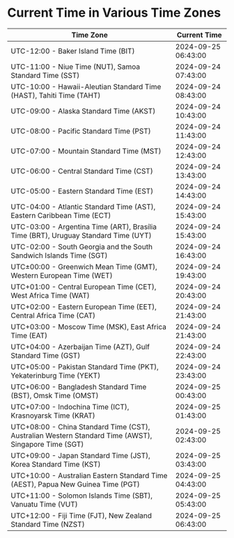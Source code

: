# Current Time in Various Time Zones

| Time Zone | Current Time |
|-----------|--------------|
| UTC-12:00 - Baker Island Time (BIT) | 2024-09-25 06:43:00 |
| UTC-11:00 - Niue Time (NUT), Samoa Standard Time (SST) | 2024-09-24 07:43:00 |
| UTC-10:00 - Hawaii-Aleutian Standard Time (HAST), Tahiti Time (TAHT) | 2024-09-24 08:43:00 |
| UTC-09:00 - Alaska Standard Time (AKST) | 2024-09-24 10:43:00 |
| UTC-08:00 - Pacific Standard Time (PST) | 2024-09-24 11:43:00 |
| UTC-07:00 - Mountain Standard Time (MST) | 2024-09-24 12:43:00 |
| UTC-06:00 - Central Standard Time (CST) | 2024-09-24 13:43:00 |
| UTC-05:00 - Eastern Standard Time (EST) | 2024-09-24 14:43:00 |
| UTC-04:00 - Atlantic Standard Time (AST), Eastern Caribbean Time (ECT) | 2024-09-24 15:43:00 |
| UTC-03:00 - Argentina Time (ART), Brasília Time (BRT), Uruguay Standard Time (UYT) | 2024-09-24 15:43:00 |
| UTC-02:00 - South Georgia and the South Sandwich Islands Time (SGT) | 2024-09-24 16:43:00 |
| UTC±00:00 - Greenwich Mean Time (GMT), Western European Time (WET) | 2024-09-24 19:43:00 |
| UTC+01:00 - Central European Time (CET), West Africa Time (WAT) | 2024-09-24 20:43:00 |
| UTC+02:00 - Eastern European Time (EET), Central Africa Time (CAT) | 2024-09-24 21:43:00 |
| UTC+03:00 - Moscow Time (MSK), East Africa Time (EAT) | 2024-09-24 21:43:00 |
| UTC+04:00 - Azerbaijan Time (AZT), Gulf Standard Time (GST) | 2024-09-24 22:43:00 |
| UTC+05:00 - Pakistan Standard Time (PKT), Yekaterinburg Time (YEKT) | 2024-09-24 23:43:00 |
| UTC+06:00 - Bangladesh Standard Time (BST), Omsk Time (OMST) | 2024-09-25 00:43:00 |
| UTC+07:00 - Indochina Time (ICT), Krasnoyarsk Time (KRAT) | 2024-09-25 01:43:00 |
| UTC+08:00 - China Standard Time (CST), Australian Western Standard Time (AWST), Singapore Time (SGT) | 2024-09-25 02:43:00 |
| UTC+09:00 - Japan Standard Time (JST), Korea Standard Time (KST) | 2024-09-25 03:43:00 |
| UTC+10:00 - Australian Eastern Standard Time (AEST), Papua New Guinea Time (PGT) | 2024-09-25 04:43:00 |
| UTC+11:00 - Solomon Islands Time (SBT), Vanuatu Time (VUT) | 2024-09-25 05:43:00 |
| UTC+12:00 - Fiji Time (FJT), New Zealand Standard Time (NZST) | 2024-09-25 06:43:00 |
